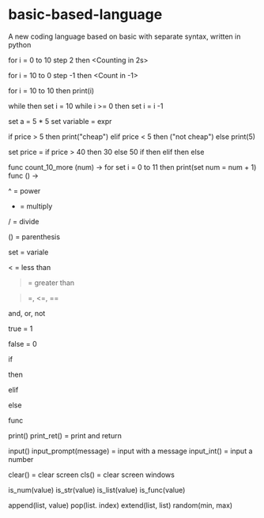 # basic-based-language
A new coding language based on basic with separate syntax, written in python


for i = 0 to 10 step 2 then 
<Counting in 2s>

for i = 10 to 0 step -1 then <expr> 
<Count in -1>

for i = 10 to 10 then print(i)


while <condition> then <expression>
set i = 10
while i >= 0 then set i = i -1 

set a =  5 * 5
set variable = expr

if price > 5 then print("cheap") elif price < 5 then ("not cheap") else print(5)

set price = if price > 40 then 30 else 50
if <condition> then <expr> elif <condition> then <expr> else <expr>

func  count_10_more (num) -> for set i = 0 to 11 then print(set num = num + 1)
func <name> (<inputs>) -> <expr>

^ = power

* = multiply

/ =  divide

() = parenthesis

set = variale

< = less than

> = greater than

>=, <=, ==

and, or, not

true = 1

false = 0

if <expression>
  
then <expression>
  
elif <expression>
  
else <expression>
  
func 

print(<expr>)
print_ret(<expr>) = print and return

input()
input_prompt(message) = input with a message
input_int() = input a number

clear() = clear screen 
cls() = clear screen windows

is_num(value)
is_str(value)
is_list(value)
is_func(value)

append(list, value)
pop(list. index)
extend(list, list)
random(min, max)




